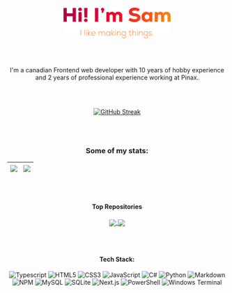 <div align="center">
<br>
<img style="height: 70px; width: auto;" src="/assets/HiImSam.png" alt="GitHub Streak" />

<br><br>

I'm a canadian Frontend web developer with 10 years of hobby experience and 2 years of professional experience working at Pinax.

<br><br>

<a href="https://git.io/streak-stats"><img src="https://github-readme-streak-stats.herokuapp.com?user=samuelpapineau&theme=sunset-gradient&mode=weekly" alt="GitHub Streak" /></a>

<br><br>

### Some of my stats:

| <a href="https://github.com/samuelpapineau/github-readme-stats"><img align="center" src="https://github-readme-stats-git-master-samuelpapineaus-projects.vercel.app/api?username=samuelpapineau&show_icons=true&include_all_commits=true&theme=codeSTACKr&layout=compact" /></a> | <a href="https://github.com/samuelpapineau/README.md"><img align="center" src="https://github-readme-stats-git-master-samuelpapineaus-projects.vercel.app/api/top-langs/?username=samuelpapineau&show_icons=true&theme=codeSTACKr&exclude_repo=week-five,spancards&layout=compact" /></a> |
| ---------- | ---------- |

<br><br>
#### Top Repositories

<a href="https://github.com/anuraghazra/github-readme-stats">
  <img align="center" src="https://github-readme-stats-git-master-samuelpapineaus-projects.vercel.app/api/pin/?username=samuelpapineau&show_icons=true&theme=codeSTACKr&repo=personal-site" />
</a> 
<a href="https://github.com/anuraghazra/convoychat">
  <img align="center" src="https://github-readme-stats-git-master-samuelpapineaus-projects.vercel.app/api/pin/?username=samuelpapineau&show_icons=true&theme=codeSTACKr&repo=lyric-video-generator" />
</a>

<br><br>

#### Tech Stack:
<img src="https://img.shields.io/badge/typescript-3670A0?style=for-the-badge&logo=typescript&logoColor=ffdd54" alt="Typescript" />
<img src="https://img.shields.io/badge/html5-%23E34F26.svg?style=for-the-badge&logo=html5&logoColor=white" alt="HTML5" />
<img src="https://img.shields.io/badge/css3-%231572B6.svg?style=for-the-badge&logo=css3&logoColor=white" alt="CSS3" />
<img src="https://img.shields.io/badge/javascript-%23323330.svg?style=for-the-badge&logo=javascript&logoColor=%23F7DF1E" alt="JavaScript" />
<img src="https://img.shields.io/badge/c%23-%23239120.svg?style=for-the-badge&logo=csharp&logoColor=white" alt="C#" />
<img src="https://img.shields.io/badge/python-%232C2D72.svg?style=for-the-badge&logo=python&logoColor=white" alt="Python" />
<img src="https://img.shields.io/badge/markdown-%23000000.svg?style=for-the-badge&logo=markdown&logoColor=white" alt="Markdown" />
<img src="https://img.shields.io/badge/NPM-%23CB3837.svg?style=for-the-badge&logo=npm&logoColor=white" alt="NPM" />

<img src="https://img.shields.io/badge/mysql-4479A1.svg?style=for-the-badge&logo=mysql&logoColor=white" alt="MySQL" />
<img src="https://img.shields.io/badge/sqlite-%2307405e.svg?style=for-the-badge&logo=sqlite&logoColor=white" alt="SQLite" />
<img src="https://img.shields.io/badge/Next.js-%23white.svg?style=for-the-badge&logo=nextdotjs&logoColor=white" alt="Next.js" />
<img src="https://img.shields.io/badge/PowerShell-%235391FE.svg?style=for-the-badge&logo=powershell&logoColor=white" alt="PowerShell" />
<img src="https://img.shields.io/badge/Windows%20Terminal-%234D4D4D.svg?style=for-the-badge&logo=windows-terminal&logoColor=white" alt="Windows Terminal" />

</div>
